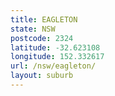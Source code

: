 ```yaml
---
title: EAGLETON
state: NSW
postcode: 2324
latitude: -32.623108
longitude: 152.332617
url: /nsw/eagleton/
layout: suburb
---
```

